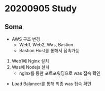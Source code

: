 # 20200905 Study

## Soma
- AWS 구조 변경
  * Web1, Web2, Was, Bastion
  * Bastion Host를 통해서 접속가능
  
1. Web1에 Nginx 설치
2. Was에 Nodejs 설치
   * nginx를 통한 포트포워딩으로 was 접속 확인
 
- Load Balancer를 통해 최종 was 접속 확인
